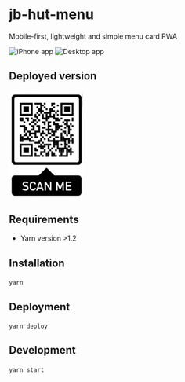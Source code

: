 # jb-hut-menu
Mobile-first, lightweight and simple menu card PWA

<p>
  <img src="https://mccall.kapsi.fi/jb-images/jb-iphone.png" width="30%" height="auto" title="iPhone app" alt="iPhone app">
  <img src="https://mccall.kapsi.fi/jb-images/jb-desktop.png" width="30%" height="auto" title="Desktop app" alt="Desktop app">
</p>

## Deployed version

<a href="https://mccall.kapsi.fi/jb-hut-bungalows/">
  <img src="https://raw.githubusercontent.com/relicode/jb-hut-menu/develop/qr-code.png" width="30%" height="auto" title="Desktop app" alt="Desktop app">
</a>

## Requirements

* Yarn version >1.2

## Installation

`yarn`

## Deployment

`yarn deploy`

## Development

`yarn start`

